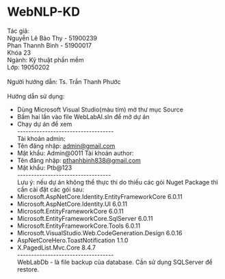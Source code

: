 # WebNLP-KD
Tác giả:\
    Nguyễn Lê Bảo Thy - 51900239\
    Phan Thannh Bình - 51900017\
    Khóa 23\
    Ngành: Kỹ thuật phần mềm\
    Lớp: 19050202\
\
Người hướng dẫn: Ts. Trần Thanh Phước\
\
Hướng dẫn sử dụng:
- Dùng Microsoft Visual Studio(màu tím) mở thư mục Source
- Bấm hai lần vào file WebLabAI.sln để mở dự án
- Chạy dự án để xem
\
-----------------------------------\
Tài khoản admin:
- Tên đăng nhập: admin@gmail.com
- Mật khẩu: Admin@0011
Tài khoản author:
- Tên đăng nhập: pthanhbinh838@gmail.com
- Mật khẩu: Ptb@123
\
----------------------------------\
Lưu ý: nếu dự án không thể thực thi do thiếu các gói Nuget Package thì cần cài đặt các gói sau:
- Microsoft.AspNetCore.Identity.EntityFrameworkCore 6.0.11
- Microsoft.AspNetCore.Identity.UI 6.0.11
- Microsoft.EntityFrameworkCore 6.0.11
- Microsoft.EntityFrameworkCore.SqlServer 6.0.11
- Microsoft.EntityFrameworkCore.Tools 6.0.11
- Microsoft.VisualStudio.Web.CodeGeneration.Design 6.0.16
- AspNetCoreHero.ToastNotification 1.1.0
- X.PagedList.Mvc.Core 8.4.7
\
-----------------------------------\
WebLabDb - là file backup của database. Cần sử dụng SQLServer để restore.

